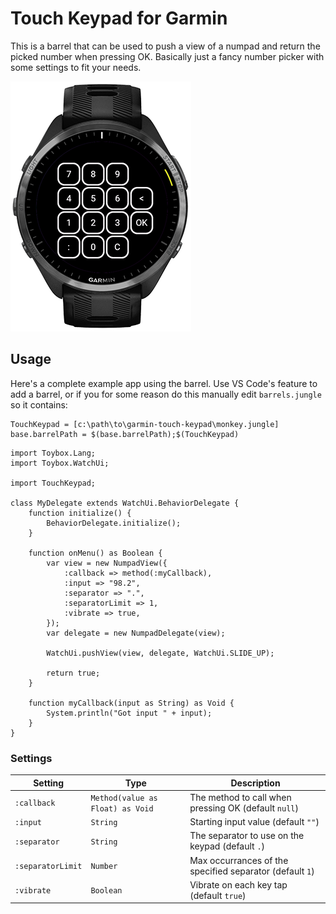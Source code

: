 # Touch Keypad for Garmin

This is a barrel that can be used to push a view of a numpad and return the
picked number when pressing OK. Basically just a fancy number picker with some
settings to fit your needs.

![screenshot](./assets/screenshot-small.png)

## Usage

Here's a complete example app using the barrel. Use VS Code's feature to add a
barrel, or if you for some reason do this manually edit `barrels.jungle` so it
contains:

```text
TouchKeypad = [c:\path\to\garmin-touch-keypad\monkey.jungle]
base.barrelPath = $(base.barrelPath);$(TouchKeypad)
```

```monkeyc
import Toybox.Lang;
import Toybox.WatchUi;

import TouchKeypad;

class MyDelegate extends WatchUi.BehaviorDelegate {
    function initialize() {
        BehaviorDelegate.initialize();
    }

    function onMenu() as Boolean {
        var view = new NumpadView({
            :callback => method(:myCallback),
            :input => "98.2",
            :separator => ".",
            :separatorLimit => 1,
            :vibrate => true,
        });
        var delegate = new NumpadDelegate(view);

        WatchUi.pushView(view, delegate, WatchUi.SLIDE_UP);

        return true;
    }

    function myCallback(input as String) as Void {
        System.println("Got input " + input);
    }
}
```

### Settings

| Setting           | Type                             | Description                                              |
| ----------------- | -------------------------------- | -------------------------------------------------------- |
| `:callback`       | `Method(value as Float) as Void` | The method to call when pressing OK (default `null`)     |
| `:input`          | `String`                         | Starting input value (default `""`)                      |
| `:separator`      | `String`                         | The separator to use on the keypad (default `.`)         |
| `:separatorLimit` | `Number`                         | Max occurrances of the specified separator (default `1`) |
| `:vibrate`        | `Boolean`                        | Vibrate on each key tap (default `true`)                 |
